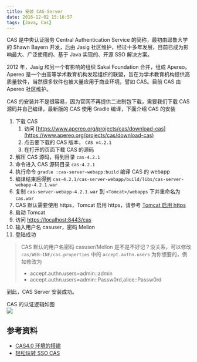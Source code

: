 ```yaml
---
title: 安装 CAS-Server
date: 2016-12-02 15:16:57
tags: [Java, Cas]
---
```


CAS 是中央认证服务 Central Authentication Service 的简称，最初由耶鲁大学的 Shawn Bayern 开发，后由 Jasig 社区维护，经过十多年发展，目前已成为影响最大、广泛使用的、基于 Java 实现的、开源 SSO 解决方案。

2012 年，Jasig 和另一个有影响的组织 Sakai Foundation 合并，组成 Apereo。Apereo 是一个由高等学术教育机构发起组织的联盟，旨在为学术教育机构提供高质量软件，当然很多软件也被大量应用于商业环境，譬如 CAS。目前 CAS 由 Apereo 社区维护。

CAS 的安装并不是很容易，因为官网不再提供二进制包下载，需要我们下载 CAS 源码并自己编译，最新版的 CAS 使用 Gradle 编译，下面介绍 CAS 的安装 <!--more-->

1. 下载 CAS
   1. 访问 [https://www.apereo.org/projects/cas/download-cas](https://www.apereo.org/projects/cas/download-cas)
   2. 点击要下载的 CAS 版本， `CAS v4.2.1`
   3. 在打开的页面下载 CAS 的源码
2. 解压 CAS 源码，得到目录 `cas-4.2.1`
3. 命令进入 CAS 源码目录 `cas-4.2.1`
4. 执行命令 `gradle :cas-server-webapp:build` 编译 CAS 的 webapp
5. 编译结束后得到 `cas-4.2.1/cas-server-webapp/build/libs/cas-server-webapp-4.2.1.war`
6. 复制 `cas-server-webapp-4.2.1.war` 到 `<Tomcat>/webapps` 下并重命名为 `cas.war`
7. CAS 默认需要使用 https，Tomcat 启用 https，请参考  [Tomcat 启用 https](/java-tomcat-https/)
8. 启动 Tomcat
9. 访问 [https://localhost:8443/cas](https://localhost:8443/cas)
10. 输入用户名 casuser，密码 Mellon
11. 登陆成功

> CAS 默认的用户名密码 casuser/Mellon 是不是不好记？没关系，可以修改 `cas/WEB-INF/cas.properties` 中的 `accept.authn.users` 为你想要的，例如修改为 
>
> * accept.authn.users=admin::admin
> * accept.authn.users=admin::Passw0rd,alice::Passw0rd

到此，CAS Server 安装成功。

CAS 的认证逻辑如图  
![](/img/cas/cas.png)

## 参考资料

* [CAS4.0 环境的搭建](http://www.cnblogs.com/vhua/p/cas_1.html)
* [轻松玩转 SSO CAS](http://www.imooc.com/article/3576)

